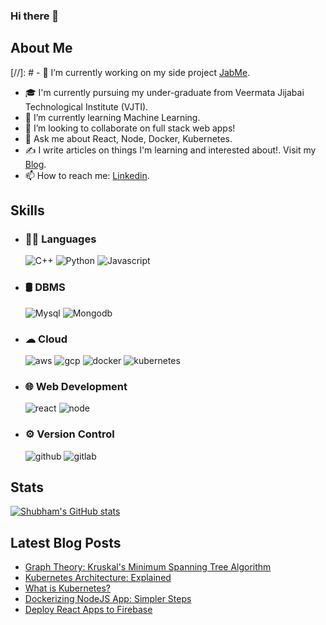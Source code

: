 ### Hi there 👋


## About Me

[//]: # - 🔭 I’m currently working on my side project [JabMe](https://github.com/shubham4443/JabMe).
- 🎓 I'm currently pursuing my under-graduate from Veermata Jijabai Technological Institute (VJTI).
- 🌱 I’m currently learning Machine Learning.
- 👯 I’m looking to collaborate on full stack web apps!
- 💬 Ask me about React, Node, Docker, Kubernetes.
- ✍ I write articles on things I'm learning and interested about!. Visit my [Blog](https://shubham4443.hashnode.dev/).
- 📫 How to reach me: [Linkedin](https://www.linkedin.com/in/shubham-nazare-a23535190/).

## Skills
- ### 👩‍💻 Languages


  ![C++](https://img.shields.io/badge/C%2B%2B-00599C?style=for-the-badge&logo=c%2B%2B&logoColor=white)
  ![Python](https://img.shields.io/badge/Python-FFD43B?style=for-the-badge&logo=python&logoColor=darkgreen)
  ![Javascript](https://img.shields.io/badge/JavaScript-323330?style=for-the-badge&logo=javascript&logoColor=F7DF1E)

- ### 🛢 DBMS
  ![Mysql](https://img.shields.io/badge/MySQL-00000F?style=for-the-badge&logo=mysql&logoColor=white)
  ![Mongodb](https://img.shields.io/badge/MongoDB-4EA94B?style=for-the-badge&logo=mongodb&logoColor=white)

- ### ☁ Cloud
  ![aws](https://img.shields.io/badge/Amazon_AWS-232F3E?style=for-the-badge&logo=amazon-aws&logoColor=white)
  ![gcp](https://img.shields.io/badge/Google_Cloud-4285F4?style=for-the-badge&logo=google-cloud&logoColor=white)
  ![docker](https://img.shields.io/badge/Docker-2CA5E0?style=for-the-badge&logo=docker&logoColor=white)
  ![kubernetes](https://img.shields.io/badge/kubernetes-326ce5.svg?&style=for-the-badge&logo=kubernetes&logoColor=white)

- ### 🌐 Web Development
  ![react](https://img.shields.io/badge/React-20232A?style=for-the-badge&logo=react&logoColor=61DAFB)
  ![node](https://img.shields.io/badge/Node.js-339933?style=for-the-badge&logo=nodedotjs&logoColor=white)

- ### ⚙️ Version Control
  ![github](https://img.shields.io/badge/GitHub-100000?style=for-the-badge&logo=github&logoColor=white)
  ![gitlab](https://img.shields.io/badge/GitLab-330F63?style=for-the-badge&logo=gitlab&logoColor=white)
  
## Stats
[![Shubham's GitHub stats](https://github-readme-stats.vercel.app/api?username=shubham4443&count_private=true&show_icons=true)](https://github.com/shubham4443)

## Latest Blog Posts
<!-- BLOG-POST-LIST:START -->
- [Graph Theory: Kruskal's Minimum Spanning Tree Algorithm](https://shubham4443.hashnode.dev/graph-theory-kruskals-minimum-spanning-tree-algorithm)
- [Kubernetes Architecture: Explained](https://shubham4443.hashnode.dev/kubernetes-architecture-explained)
- [What is Kubernetes?](https://shubham4443.hashnode.dev/what-is-kubernetes)
- [Dockerizing NodeJS App: Simpler Steps](https://shubham4443.hashnode.dev/dockerizing-nodejs)
- [Deploy React Apps to Firebase](https://shubham4443.hashnode.dev/deploy-react-apps-to-firebase)
<!-- BLOG-POST-LIST:END -->


